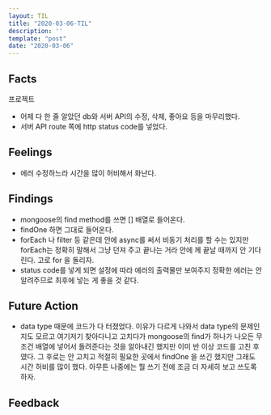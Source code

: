 ```yaml
---
layout: TIL
title: "2020-03-06-TIL"
description: ''
template: "post"
date: "2020-03-06"
---
```


## Facts

프로젝트

- 어제 다 한 줄 알았던 db와 서버 API의 수정, 삭제, 좋아요 등을 마무리했다.
- 서버 API route 쪽에 http status code를 넣었다.

## Feelings

- 에러 수정하느라 시간을 많이 허비해서 화난다. 

## Findings

- mongoose의 find method를 쓰면 [] 배열로 들어온다. 
- findOne 하면 그대로 들어온다.
- forEach 나 filter 등 같은데 안에 async를 써서 비동기 처리를 할 수는 있지만 forEach는 정확히 말해서 그냥 던져 주고 끝나는 거라 안에 께 끝날 때까지 안 기다린다. 고로 for 을 돌리자.
- status code를 넣게 되면 설정에 따라 에러의 출력물만 보여주지 정확한 에러는 안 알려주므로 최후에 넣는 게 좋을 것 같다.

## Future Action

- data type 때문에 코드가 다 터졌었다. 이유가 다르게 나와서 data type의 문제인지도 모르고 여기저기 찾아다니고 고치다가 mongoose의 find가 하나가 나오든 무조건 배열에 넣어서 돌려준다는 것을 알아내긴 했지만 이미 반 이상 코드를 고친 후였다. 그 후로는 안 고치고 적절히 필요한 곳에서 findOne 을 쓰긴 했지만 그래도 시간 허비를 많이 했다. 아무튼 나중에는 뭘 쓰기 전에 조금 더 자세히 보고 쓰도록 하자.

## Feedback